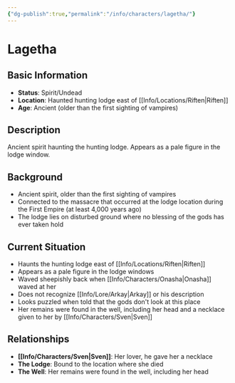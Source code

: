 ```yaml
---
{"dg-publish":true,"permalink":"/info/characters/lagetha/"}
---
```


# Lagetha

## Basic Information
- **Status**: Spirit/Undead
- **Location**: Haunted hunting lodge east of [[Info/Locations/Riften\|Riften]]
- **Age**: Ancient (older than the first sighting of vampires)

## Description
Ancient spirit haunting the hunting lodge. Appears as a pale figure in the lodge window.

## Background
- Ancient spirit, older than the first sighting of vampires
- Connected to the massacre that occurred at the lodge location during the First Empire (at least 4,000 years ago)
- The lodge lies on disturbed ground where no blessing of the gods has ever taken hold

## Current Situation
- Haunts the hunting lodge east of [[Info/Locations/Riften\|Riften]]
- Appears as a pale figure in the lodge windows
- Waved sheepishly back when [[Info/Characters/Onasha\|Onasha]] waved at her
- Does not recognize [[Info/Lore/Arkay\|Arkay]] or his description
- Looks puzzled when told that the gods don't look at this place
- Her remains were found in the well, including her head and a necklace given to her by [[Info/Characters/Sven\|Sven]]

## Relationships
- **[[Info/Characters/Sven\|Sven]]**: Her lover, he gave her a necklace
- **The Lodge**: Bound to the location where she died
- **The Well**: Her remains were found in the well, including her head
